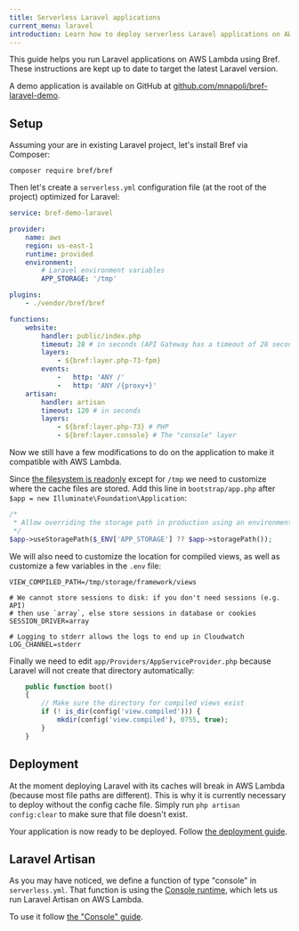 ```yaml
---
title: Serverless Laravel applications
current_menu: laravel
introduction: Learn how to deploy serverless Laravel applications on AWS Lambda using Bref.
---
```


This guide helps you run Laravel applications on AWS Lambda using Bref. These instructions are kept up to date to target the latest Laravel version.

A demo application is available on GitHub at [github.com/mnapoli/bref-laravel-demo](https://github.com/mnapoli/bref-laravel-demo).

## Setup

Assuming your are in existing Laravel project, let's install Bref via Composer:

```
composer require bref/bref
```

Then let's create a `serverless.yml` configuration file (at the root of the project) optimized for Laravel:

```yaml
service: bref-demo-laravel

provider:
    name: aws
    region: us-east-1
    runtime: provided
    environment:
        # Laravel environment variables
        APP_STORAGE: '/tmp'

plugins:
    - ./vendor/bref/bref

functions:
    website:
        handler: public/index.php
        timeout: 28 # in seconds (API Gateway has a timeout of 28 seconds)
        layers:
            - ${bref:layer.php-73-fpm}
        events:
            -   http: 'ANY /'
            -   http: 'ANY /{proxy+}'
    artisan:
        handler: artisan
        timeout: 120 # in seconds
        layers:
            - ${bref:layer.php-73} # PHP
            - ${bref:layer.console} # The "console" layer
```

Now we still have a few modifications to do on the application to make it compatible with AWS Lambda.

Since [the filesystem is readonly](/docs/environment/storage.md) except for `/tmp` we need to customize where the cache files are stored. Add this line in `bootstrap/app.php` after `$app = new Illuminate\Foundation\Application`:

```php
/*
 * Allow overriding the storage path in production using an environment variable.
 */
$app->useStoragePath($_ENV['APP_STORAGE'] ?? $app->storagePath());
```

We will also need to customize the location for compiled views, as well as customize a few variables in the `.env` file:

```dotenv
VIEW_COMPILED_PATH=/tmp/storage/framework/views

# We cannot store sessions to disk: if you don't need sessions (e.g. API)
# then use `array`, else store sessions in database or cookies
SESSION_DRIVER=array

# Logging to stderr allows the logs to end up in Cloudwatch
LOG_CHANNEL=stderr
```

Finally we need to edit `app/Providers/AppServiceProvider.php` because Laravel will not create that directory automatically:

```php
    public function boot()
    {
        // Make sure the directory for compiled views exist
        if (! is_dir(config('view.compiled'))) {
            mkdir(config('view.compiled'), 0755, true);
        }
    }
```

## Deployment

At the moment deploying Laravel with its caches will break in AWS Lambda (because most file paths are different). This is why it is currently necessary to deploy without the config cache file. Simply run `php artisan config:clear` to make sure that file doesn't exist.

Your application is now ready to be deployed. Follow [the deployment guide](/docs/deploy.md).

## Laravel Artisan

As you may have noticed, we define a function of type "console" in `serverless.yml`. That function is using the [Console runtime](/docs/runtimes/console.md), which lets us run Laravel Artisan on AWS Lambda.

To use it follow [the "Console" guide](/docs/runtimes/console.md).
